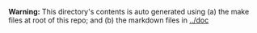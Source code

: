 **Warning:** This directory's contents is auto generated using (a) the make files at root of this repo; and (b) the markdown files in [../doc](https://github.com/ai-se/perfect-repo/tree/master/doc)
